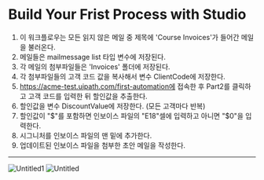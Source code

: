# Build Your Frist Process with Studio


1. 이 워크플로우는 모든 읽지 않은 메일 중 제목에 'Course Invoices'가 들어간 메일을 불러온다.
2. 메일들은 mailmessage list 타입 변수에 저장된다.
3. 각 메일의 첨부파일들은 'Invoices' 폴더에 저장된다.
4. 각 첨부파일들의 고객 코드 값을 복사해서 변수 ClientCode에 저장한다.
5. https://acme-test.uipath.com/first-automation에 접속한 후 Part2를 클릭하고 고객 코드를 입력한 뒤 할인값을 추출한다.
6. 할인값을 변수 DiscountValue에 저장한다. (모든 고객마다 반복)
7. 할인값이 "$"를 포함하면 인보이스 파일의 "E18"셀에 입력하고 아니면 "$0"을 입력한다.
8. 시그니처를 인보이스 파일의 맨 밑에 추가한다.
9. 업데이트된 인보이스 파일을 첨부한 초안 메일을 작성한다.

---
![Untitled1](https://user-images.githubusercontent.com/114542921/198343897-c4007cfd-c442-4f41-bca3-a8bd863a5414.png)
![Untitled](https://user-images.githubusercontent.com/114542921/198343954-dd7f378e-1349-4baa-8265-58e80b3b5407.png)
